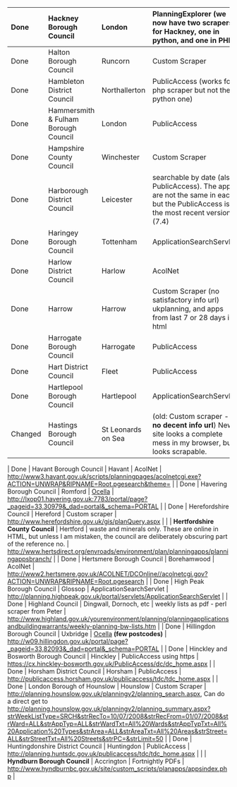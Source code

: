 | Done |  Hackney Borough Council | London | PlanningExplorer (we now have two scrapers for Hackney, one in python, and one in PHP) | http://www.hackney.gov.uk/servapps/mvm/online/pl/GeneralSearch.aspx |
|:-----|:-------------------------|:-------|:---------------------------------------------------------------------------------------|:--------------------------------------------------------------------|
| Done | Halton Borough Council | Runcorn | Custom Scraper | http://www.halton.gov.uk/planningapps/ |
| Done | Hambleton District Council | Northallerton | PublicAccess (works for php scraper but not the python one) | http://planning.hambleton.gov.uk/publicaccess/tdc/DcApplication/application_searchform.aspx |
| Done | Hammersmith & Fulham Borough Council | London | PublicAccess | http://www.apps.lbhf.gov.uk/PublicAccess/tdc/DcApplication/application_searchform.aspx |
| Done | Hampshire County Council | Winchester | Custom Scraper | http://www3.hants.gov.uk/planning/mineralsandwaste/planning-applications/applications.htm |
| Done | Harborough District Council | Leicester | searchable by date (also PublicAccess). The apps are not the same in each, but the PublicAccess is the most recent version (7.4) | http://www.harborough.gov.uk/planning/searchparam.asp and http://pa.harborough.gov.uk/PublicAccess/ |
| Done | Haringey Borough Council | Tottenham | ApplicationSearchServlet | http://www.planningservices.haringey.gov.uk/portal/servlets/ApplicationSearchServlet |
| Done | Harlow District Council | Harlow | AcolNet | Prehttp://planning.harlow.gov.uk/PlanningSearch/acolnetcgi.exe?ACTION=UNWRAP&RIPNAME=Root.PgeSearch |
| Done | Harrow | Harrow | Custom Scraper (no satisfactory info url) ukplanning, and apps from last 7 or 28 days in html | http://www.harrow.gov.uk/www4/planning/dcweek1.asp  |
| Done | Harrogate Borough Council | Harrogate | PublicAccess | http://publicaccess.harrogate.gov.uk/publicaccess/tdc/tdc_home.aspx |
| Done | Hart District Council | Fleet | PublicAccess | http://publicaccess.hart.gov.uk/publicAccess/ |
| Done | Hartlepool Borough Council | Hartlepool | ApplicationSearchServlet | http://eforms.hartlepool.gov.uk:7777/portal/servlets/ApplicationSearchServlet |
| Changed | Hastings Borough Council | St Leonards on Sea | (old: Custom scraper - **no decent info url**) New site looks a complete mess in my browser, but looks scrapable. | (old: http://www.hastings.gov.uk/planning/SearchResults.aspx) |

| Done | Havant Borough Council | Havant | AcolNet | http://www3.havant.gov.uk/scripts/planningpages/acolnetcgi.exe?ACTION=UNWRAP&RIPNAME=Root.pgesearch&theme= |
| Done | Havering Borough Council | Romford | [Ocella](Ocella.md) | http://lxop01.havering.gov.uk:7783/portal/page?_pageid=33,30979&_dad=portal&_schema=PORTAL |
| Done | Herefordshire Council | Hereford | Custom scraper | http://www.herefordshire.gov.uk/gis/planQuery.aspx |
|  | **Hertfordshire County Council** | Hertford | waste and minerals only. These are online in HTML, but unless I am mistaken, the council are deliberately obscuring part of the reference no. | http://www.hertsdirect.org/envroads/environment/plan/planningapps/planningappsbranch/ |
| Done | Hertsmere Borough Council | Borehamwood | AcolNet |  http://www2.hertsmere.gov.uk/ACOLNET/DCOnline//acolnetcgi.gov?ACTION=UNWRAP&RIPNAME=Root.pgesearch |
| Done | High Peak Borough Council | Glossop | ApplicationSearchServlet | http://planning.highpeak.gov.uk/portal/servlets/ApplicationSearchServlet |
| Done | Highland Council | Dingwall, Dornoch, etc | weekly lists as pdf - perl scraper from Peter | http://www.highland.gov.uk/yourenvironment/planning/planningapplicationsandbuildingwarrants/weekly-planning-bw-lists.htm |
| Done | Hillingdon Borough Council | Uxbridge | [Ocella](Ocella.md) **(few postcodes)** | http://w09.hillingdon.gov.uk/portal/page?_pageid=33,82093&_dad=portal&_schema=PORTAL |
| Done | Hinckley and Bosworth Borough Council | Hinckley | PublicAccess using https | https://cx.hinckley-bosworth.gov.uk/PublicAccess/dc/dc_home.aspx |
| Done | Horsham District Council | Horsham | PublicAccess | http://publicaccess.horsham.gov.uk/publicaccess/tdc/tdc_home.aspx |
| Done | London Borough of Hounslow | Hounslow | Custom Scraper | http://planning.hounslow.gov.uk/planningv2/planning_search.aspx, Can do a direct get to http://planning.hounslow.gov.uk/planningv2/planning_summary.aspx?strWeekListType=SRCH&strRecTo=10/07/2008&strRecFrom=01/07/2008&strWard=ALL&strAppTyp=ALL&strWardTxt=All%20Wards&strAppTypTxt=All%20Application%20Types&strArea=ALL&strAreaTxt=All%20Areas&strStreet=ALL&strStreetTxt=All%20Streets&strPC=&strLimit=50 |
| Done | Huntingdonshire District Council | Huntingdon | PublicAccess | http://planning.huntsdc.gov.uk/publicaccess/tdc/tdc_home.aspx |
|  | **Hyndburn Borough Council** | Accrington | Fortnightly PDFs  | http://www.hyndburnbc.gov.uk/site/custom_scripts/planapps/appsindex.php |
